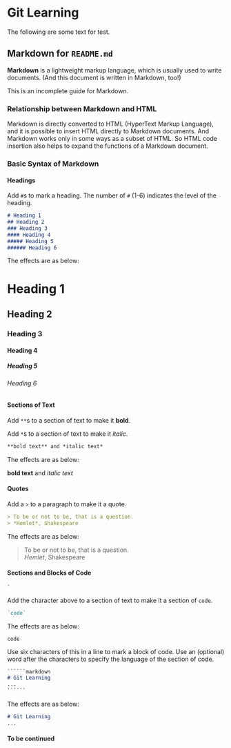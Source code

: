 # Git Learning

The following are some text for test.

## Markdown for `README.md`

**Markdown** is a lightweight markup language, which is usually used to write documents. (And this document is written in Markdown, too!)

This is an incomplete guide for Markdown.

### Relationship between Markdown and HTML

Markdown is directly converted to HTML (HyperText Markup Language), and it is possible to insert HTML directly to Markdown documents. And Markdown works only in some ways as a subset of HTML. So HTML code insertion also helps to expand the functions of a Markdown document.

### Basic Syntax of Markdown

#### Headings

Add `#`s to mark a heading. The number of `#` (1-6) indicates the level of the heading.

``````markdown
# Heading 1
## Heading 2
### Heading 3
#### Heading 4
##### Heading 5
###### Heading 6
``````

The effects are as below:

# Heading 1

## Heading 2

### Heading 3

#### Heading 4

##### Heading 5

###### Heading 6

#### Sections of Text

Add `**`s to a section of text to make it **bold**.

Add `*`s to a section of text to make it *italic*.

``````markdown
**bold text** and *italic text*
``````

The effects are as below:

**bold text** and *italic text*

#### Quotes

Add a `>` to a paragraph to make it a quote.

``````markdown
> To be or not to be, that is a question.  
> *Hemlet*, Shakespeare
``````

The effects are as below:

> To be or not to be, that is a question.  
> *Hemlet*, Shakespeare

#### Sections and Blocks of Code

``````
`
``````

Add the character above to a section of text to make it a section of `code`.

``````markdown
`code`
``````

The effects are as below:

`code`

Use six characters of this in a line to mark a block of code. Use an (optional) word after the characters to specify the language of the section of code.

``````markdown
​``````markdown
# Git Learning
...
​``````
``````

The effects are as below:

``````markdown
# Git Learning
...
``````

#### To be continued

